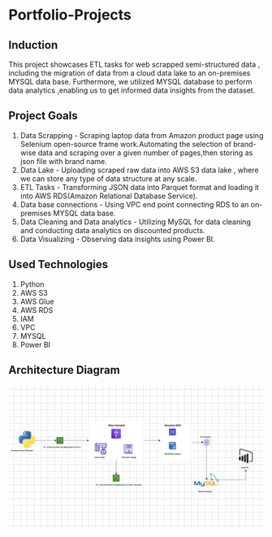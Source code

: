 # Portfolio-Projects

## Induction

This project showcases ETL tasks for web scrapped semi-structured data , including the migration of data from a cloud data lake to an on-premises MYSQL data base. Furthermore, we utilized MYSQL database to perform data analytics ,enabling us to get informed data insights from the dataset.

## Project Goals

1. Data Scrapping - Scraping laptop data from Amazon product page using Selenium open-source frame work.Automating the selection of 
   brand-wise data and scraping over a given number of pages,then storing as json file with brand name.
2. Data Lake - Uploading scraped raw data into AWS S3 data lake , where we can store any type of data structure at any scale.
3. ETL Tasks - Transforming JSON  data into Parquet format and loading it into AWS RDS(Amazon Relational Database Service).
4. Data base connections  - Using VPC end point connecting RDS to an on-premises MYSQL data base.
5. Data Cleaning and Data analytics - Utilizing MySQL for data cleaning and conducting data analytics on discounted products.
6. Data Visualizing - Observing data insights using Power BI.

## Used Technologies

1. Python
2. AWS S3
3. AWS Glue
4. AWS RDS
5. IAM
6. VPC
7. MYSQL
8. Power BI
   
## Architecture Diagram


<img src="Architecture_Diagram.png">



 
